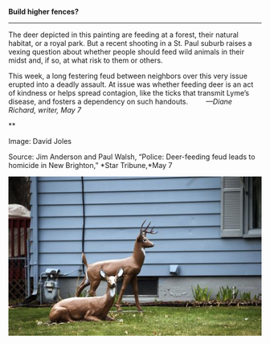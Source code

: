**Build higher fences?**

****

The deer depicted in this painting are feeding at a forest, their natural habitat, or a royal park. But a recent shooting in a St. Paul suburb raises a vexing question about whether people should feed wild animals in their midst and, if so, at what risk to them or others. 

This week, a long festering feud between neighbors over this very issue erupted into a deadly assault. At issue was whether feeding deer is an act of kindness or helps spread contagion, like the ticks that transmit Lyme’s disease, and fosters a dependency on such handouts.         *—Diane Richard, writer, May 7*

**

Image: David Joles

Source: Jim Anderson and Paul Walsh, “Police: Deer-feeding feud leads to homicide in New Brighton,” *Star Tribune,*May 7

![](../images/14-05-06_14.76_DeerEDIT-1.jpeg)
